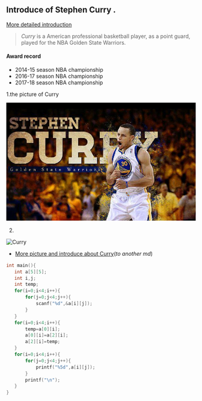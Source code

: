 ## Introduce of Stephen Curry .
[More detailed introduction](https://baike.baidu.com/item/%E6%96%AF%E8%92%82%E8%8A%AC%C2%B7%E5%BA%93%E9%87%8C/902812?fromtitle=%E6%96%AF%E8%92%82%E8%8A%AC%E5%BA%93%E9%87%8C&fromid=19733182&fr=aladdin)

>*Curry*  is a American professional basketball player, as a point guard, played for the NBA Golden State Warriors.

#### Award record

 * 2014-15 season NBA championship
 * 2016-17 season NBA championship
 * 2017-18 season NBA championship


1.the picture of Curry

![](/Curry.jpg 'Curry')



2.


![Curry](https://user-images.githubusercontent.com/83441924/116655654-0bb19580-a9be-11eb-8617-e8c60f1f2495.jpg)

* [More picture and introduce about Curry](/homework.md)(*to another md*)


 ```C
int main(){
	int a[5][5];
	int i,j;
	int temp;
	for(i=0;i<4;i++){
		for(j=0;j<4;j++){
			scanf("%d",&a[i][j]);
		}
	}
	for(i=0;i<4;i++){
		temp=a[0][i];
		a[0][i]=a[2][i];
		a[2][i]=temp;
	}
	for(i=0;i<4;i++){
		for(j=0;j<4;j++){
			printf("%5d",a[i][j]);
		}
		printf("\n");
	}
}

 ```

